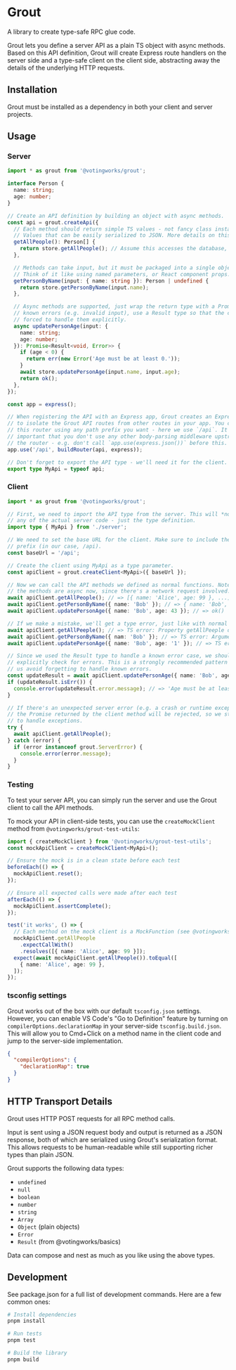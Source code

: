 # Grout

A library to create type-safe RPC glue code.

Grout lets you define a server API as a plain TS object with async methods.
Based on this API definition, Grout will create Express route handlers on the
server side and a type-safe client on the client side, abstracting away the
details of the underlying HTTP requests.

## Installation

Grout must be installed as a dependency in both your client and server projects.

## Usage

### Server

```ts
import * as grout from '@votingworks/grout';

interface Person {
  name: string;
  age: number;
}

// Create an API definition by building an object with async methods.
const api = grout.createApi({
  // Each method should return simple TS values - not fancy class instances.
  // Values that can be easily serialized to JSON. More details on this below.
  getAllPeople(): Person[] {
    return store.getAllPeople(); // Assume this accesses the database, etc.
  },

  // Methods can take input, but it must be packaged into a single object.
  // Think of it like using named parameters, or React component props.
  getPersonByName(input: { name: string }): Person | undefined {
    return store.getPersonByName(input.name);
  },

  // Async methods are supported, just wrap the return type with a Promise. For
  // known errors (e.g. invalid input), use a Result type so that the client is
  // forced to handle them explicitly.
  async updatePersonAge(input: {
    name: string;
    age: number;
  }): Promise<Result<void, Error>> {
    if (age < 0) {
      return err(new Error('Age must be at least 0.'));
    }
    await store.updatePersonAge(input.name, input.age);
    return ok();
  },
});

const app = express();

// When registering the API with an Express app, Grout creates an Express Router
// to isolate the Grout API routes from other routes in your app. You can mount
// this router using any path prefix you want - here we use `/api`. It's
// important that you don't use any other body-parsing middleware upstream of
// the router - e.g. don't call `app.use(express.json())` before this.
app.use('/api', buildRouter(api, express));

// Don't forget to export the API type - we'll need it for the client.
export type MyApi = typeof api;
```

### Client

```ts
import * as grout from '@votingworks/grout';

// First, we need to import the API type from the server. This will *not* import
// any of the actual server code - just the type definition.
import type { MyApi } from './server';

// We need to set the base URL for the client. Make sure to include the path
// prefix (in our case, /api).
const baseUrl = '/api';

// Create the client using MyApi as a type parameter.
const apiClient = grout.createClient<MyApi>({ baseUrl });

// Now we can call the API methods we defined as normal functions. Note that all
// the methods are async now, since there's a network request involved.
await apiClient.getAllPeople(); // => [{ name: 'Alice', age: 99 }, ...]
await apiClient.getPersonByName({ name: 'Bob' }); // => { name: 'Bob', age: 42 }
await apiClient.updatePersonAge({ name: 'Bob', age: 43 }); // => ok()

// If we make a mistake, we'll get a type error, just like with normal typed functions
await apiClient.getAllPeeple(); // => TS error: Property getAllPeeple does not exist
await apiClient.getPersonByName({ nam: 'Bob' }); // => TS error: Argument of type '{ nam: string; }' is not assignable to parameter of type '{ name: string; }'.
await apiClient.updatePersonAge({ name: 'Bob', age: '1' }); // => TS error: Argument of type '{ name: 'Bob'; age: '1'; }' is not assignable to parameter of type '{ name: string; age: number; }'.

// Since we used the Result type to handle a known error case, we should
// explicitly check for errors. This is a strongly recommended pattern to help
// us avoid forgetting to handle known errors.
const updateResult = await apiClient.updatePersonAge({ name: 'Bob', age: -1 });
if (updateResult.isErr()) {
  console.error(updateResult.error.message); // => 'Age must be at least 0.'
}

// If there's an unexpected server error (e.g. a crash or runtime exception),
// the Promise returned by the client method will be rejected, so we still need
// to handle exceptions.
try {
  await apiClient.getAllPeople();
} catch (error) {
  if (error instanceof grout.ServerError) {
    console.error(error.message);
  }
}
```

### Testing

To test your server API, you can simply run the server and use the Grout client
to call the API methods.

To mock your API in client-side tests, you can use the `createMockClient` method
from `@votingworks/grout-test-utils`:

```ts
import { createMockClient } from '@votingworks/grout-test-utils';
const mockApiClient = createMockClient<MyApi>();

// Ensure the mock is in a clean state before each test
beforeEach(() => {
  mockApiClient.reset();
});

// Ensure all expected calls were made after each test
afterEach(() => {
  mockApiClient.assertComplete();
});

test('it works', () => {
  // Each method on the mock client is a MockFunction (see @votingworks/test-utils).
  mockApiClient.getAllPeople
    .expectCallWith()
    .resolves([{ name: 'Alice', age: 99 }]);
  expect(await mockApiClient.getAllPeople()).toEqual([
    { name: 'Alice', age: 99 },
  ]);
});
```

### tsconfig settings

Grout works out of the box with our default `tsconfig.json` settings. However,
you can enable VS Code's "Go to Definition" feature by turning on
`compilerOptions.declarationMap` in your server-side `tsconfig.build.json`. This
will allow you to Cmd+Click on a method name in the client code and jump to the
server-side implementation.

```json
{
  "compilerOptions": {
    "declarationMap": true
  }
}
```

## HTTP Transport Details

Grout uses HTTP POST requests for all RPC method calls.

Input is sent using a JSON request body and output is returned as a JSON
response, both of which are serialized using Grout's serialization format. This
allows requests to be human-readable while still supporting richer types than
plain JSON.

Grout supports the following data types:

- `undefined`
- `null`
- `boolean`
- `number`
- `string`
- `Array`
- `Object` (plain objects)
- `Error`
- `Result` (from @votingworks/basics)

Data can compose and nest as much as you like using the above types.

## Development

See package.json for a full list of development commands. Here are a few common
ones:

```sh
# Install dependencies
pnpm install

# Run tests
pnpm test

# Build the library
pnpm build
```

